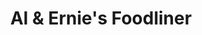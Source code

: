 ---
title: "Al & Ernie's Foodliner"
url: /battle-ground/al-und-ernies-foodliner/
shop: Lebensmittel
---